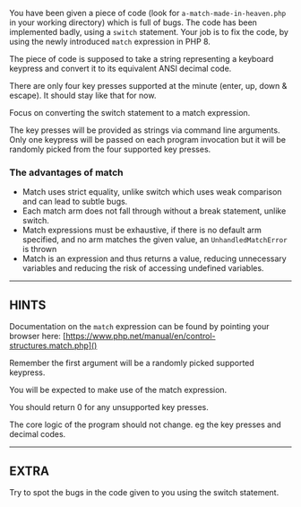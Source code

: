 You have been given a piece of code (look for `a-match-made-in-heaven.php` in your working directory) which is full of bugs.
The code has been implemented badly, using a `switch` statement. Your job is to fix the code, by using the newly introduced 
`match` expression in PHP 8. 

The piece of code is supposed to take a string representing a keyboard keypress and convert it to its equivalent ANSI decimal code.

There are only four key presses supported at the minute (enter, up, down & escape). It should stay like that for now.

Focus on converting the switch statement to a match expression.

The key presses will be provided as strings via command line arguments. Only one keypress will be passed on each program invocation
but it will be randomly picked from the four supported key presses.

### The advantages of match

* Match uses strict equality, unlike switch which uses weak comparison and can lead to subtle bugs.
* Each match arm does not fall through without a break statement, unlike switch.
* Match expressions must be exhaustive, if there is no default arm specified, and no arm matches the given value, an `UnhandledMatchError` is thrown
* Match is an expression and thus returns a value, reducing unnecessary variables and reducing the risk of accessing undefined variables.


----------------------------------------------------------------------
## HINTS

Documentation on the `match` expression can be found by pointing your browser here:
[https://www.php.net/manual/en/control-structures.match.php]()

Remember the first argument will be a randomly picked supported keypress.

You will be expected to make use of the match expression.

You should return 0 for any unsupported key presses.

The core logic of the program should not change. eg the key presses and decimal codes.


----------------------------------------------------------------------
## EXTRA

Try to spot the bugs in the code given to you using the switch statement.
